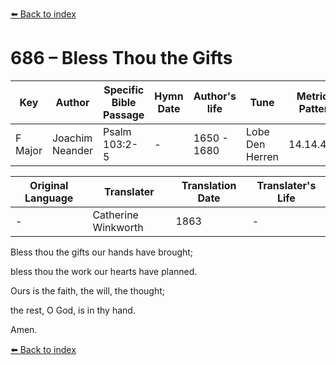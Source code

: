 [⬅️ Back to index](../README.md)

# 686 – Bless Thou the Gifts

Key | Author   | Specific Bible Passage     |Hymn Date |Author's life |Tune |Metrical Pattern   |Composer/Source                                                                                        
-- | --------- | ---------------------------|----------|--------------|-----|-------------------|-------------   
F Major  | Joachim Neander      | Psalm 103:2-5 | -  | 1650 - 1680 | Lobe Den Herren | 14.14.4.7.8 | Chorale Book for England, 1863 

Original Language | Translater | Translation Date   | Translater's Life     
----------------- | --------- | --------------------|-------------   
\-  | Catherine Winkworth      | 1863 | -  | 1827 - 1878 

Bless thou the gifts our hands have brought;

bless thou the work our hearts have planned.

Ours is the faith, the will, the thought;

the rest, O God, is in thy hand.

Amen.

[⬅️ Back to index](../README.md)
